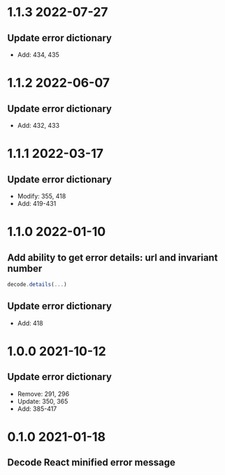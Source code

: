 # 1.1.3 2022-07-27
## Update error dictionary
- Add: 434, 435

# 1.1.2 2022-06-07
## Update error dictionary
- Add: 432, 433

# 1.1.1 2022-03-17
## Update error dictionary
- Modify: 355, 418
- Add: 419-431

# 1.1.0 2022-01-10
## Add ability to get error details: url and invariant number
```js
decode.details(...)
```

## Update error dictionary
- Add: 418

# 1.0.0 2021-10-12
## Update error dictionary
- Remove: 291, 296
- Update: 350, 365
- Add: 385-417

# 0.1.0 2021-01-18
## Decode React minified error message
